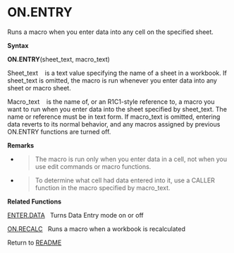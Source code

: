 # ON.ENTRY

Runs a macro when you enter data into any cell on the specified sheet.

**Syntax**

**ON.ENTRY**(sheet\_text, macro\_text)

Sheet\_text&nbsp;&nbsp;&nbsp;&nbsp;is a text value specifying the name
of a sheet in a workbook. If sheet\_text is omitted, the macro is run
whenever you enter data into any sheet or macro sheet.

Macro\_text&nbsp;&nbsp;&nbsp;&nbsp;is the name of, or an R1C1-style
reference to, a macro you want to run when you enter data into the sheet
specified by sheet\_text. The name or reference must be in text form. If
macro\_text is omitted, entering data reverts to its normal behavior,
and any macros assigned by previous ON.ENTRY functions are turned off.

**Remarks**

  - > The macro is run only when you enter data in a cell, not when you
    > use edit commands or macro functions.

  - > To determine what cell had data entered into it, use a CALLER
    > function in the macro specified by macro\_text.


**Related Functions**

[ENTER.DATA](ENTER.DATA.md)&nbsp;&nbsp;&nbsp;Turns Data Entry mode on or off

[ON.RECALC](ON.RECALC.md)&nbsp;&nbsp;&nbsp;Runs a macro when a workbook is recalculated



Return to [README](README.md#O)

